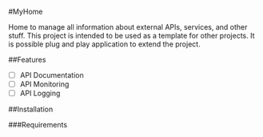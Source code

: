 #MyHome

Home to manage all information about external APIs, services, and other stuff.
This project is intended to be used as a template for other projects.
It is possible plug and play application to extend the project.

##Features

* [ ] API Documentation
* [ ] API Monitoring
* [ ] API Logging

##Installation

###Requirements


